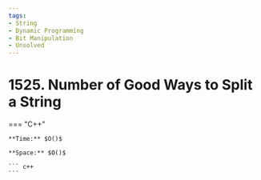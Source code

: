 ```yaml
---
tags:
- String
- Dynamic Programming
- Bit Manipulation
- Unsolved
---
```



# 1525. Number of Good Ways to Split a String

=== "C++"

    **Time:** $O()$

    **Space:** $O()$

    ``` c++
    ```